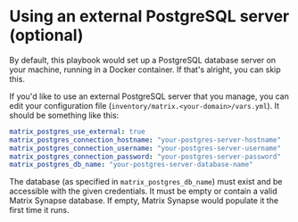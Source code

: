 # Using an external PostgreSQL server (optional)

By default, this playbook would set up a PostgreSQL database server on your machine, running in a Docker container.
If that's alright, you can skip this.

If you'd like to use an external PostgreSQL server that you manage, you can edit your configuration file  (`inventory/matrix.<your-domain>/vars.yml`).
It should be something like this:

```yaml
matrix_postgres_use_external: true
matrix_postgres_connection_hostname: "your-postgres-server-hostname"
matrix_postgres_connection_username: "your-postgres-server-username"
matrix_postgres_connection_password: "your-postgres-server-password"
matrix_postgres_db_name: "your-postgres-server-database-name"
```

The database (as specified in `matrix_postgres_db_name`) must exist and be accessible with the given credentials.
It must be empty or contain a valid Matrix Synapse database. If empty, Matrix Synapse would populate it the first time it runs.